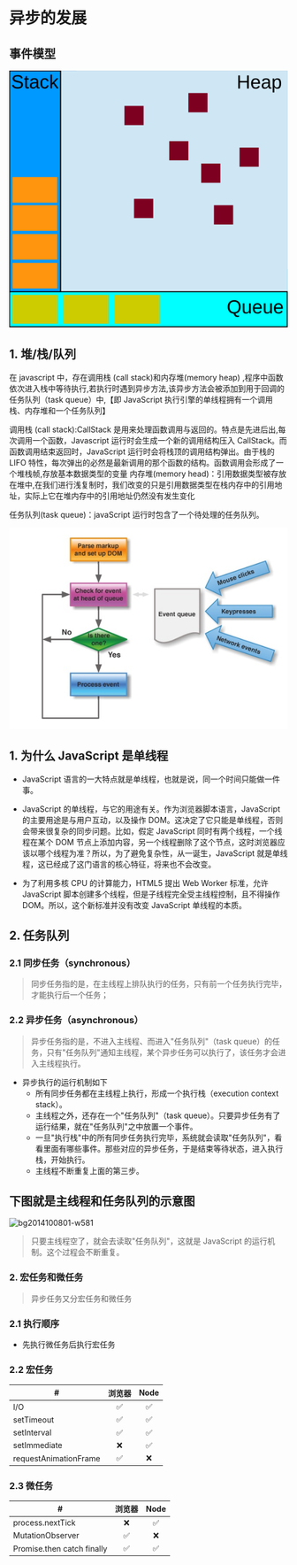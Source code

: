 # 异步的发展

## 事件模型

![event loop](../imgs/eventLoop.svg)

## 1. 堆/栈/队列

在 javascript 中，存在调用栈 (call stack)和内存堆(memory heap) ,程序中函数依次进入栈中等待执行,若执行时遇到异步方法,该异步方法会被添加到用于回调的任务队列（task queue）中,【即 JavaScript 执行引擎的单线程拥有一个调用栈、内存堆和一个任务队列】

调用栈 (call stack):CallStack 是用来处理函数调用与返回的。特点是先进后出,每次调用一个函数，Javascript 运行时会生成一个新的调用结构压入 CallStack。而函数调用结束返回时，JavaScript 运行时会将栈顶的调用结构弹出。由于栈的 LIFO 特性，每次弹出的必然是最新调用的那个函数的结构。函数调用会形成了一个堆栈帧,存放基本数据类型的变量
内存堆(memory head)：引用数据类型被存放在堆中,在我们进行浅复制时，我们改变的只是引用数据类型在栈内存中的引用地址，实际上它在堆内存中的引用地址仍然没有发生变化

任务队列(task queue)：javaScript 运行时包含了一个待处理的任务队列。

![event loop](../imgs/eventLoop1.jpg)

## 1. 为什么 JavaScript 是单线程

-   JavaScript 语言的一大特点就是单线程，也就是说，同一个时间只能做一件事。
-   JavaScript 的单线程，与它的用途有关。作为浏览器脚本语言，JavaScript 的主要用途是与用户互动，以及操作 DOM。这决定了它只能是单线程，否则会带来很复杂的同步问题。比如，假定 JavaScript 同时有两个线程，一个线程在某个 DOM 节点上添加内容，另一个线程删除了这个节点，这时浏览器应该以哪个线程为准？所以，为了避免复杂性，从一诞生，JavaScript 就是单线程，这已经成了这门语言的核心特征，将来也不会改变。

-   为了利用多核 CPU 的计算能力，HTML5 提出 Web Worker 标准，允许 JavaScript 脚本创建多个线程，但是子线程完全受主线程控制，且不得操作 DOM。所以，这个新标准并没有改变 JavaScript 单线程的本质。

## 2. 任务队列

### 2.1 同步任务（synchronous）

> 同步任务指的是，在主线程上排队执行的任务，只有前一个任务执行完毕，才能执行后一个任务；

### 2.2 异步任务（asynchronous）

> 异步任务指的是，不进入主线程、而进入"任务队列"（task queue）的任务，只有"任务队列"通知主线程，某个异步任务可以执行了，该任务才会进入主线程执行。

-   异步执行的运行机制如下
    -   所有同步任务都在主线程上执行，形成一个执行栈（execution context stack）。
    -   主线程之外，还存在一个"任务队列"（task queue）。只要异步任务有了运行结果，就在"任务队列"之中放置一个事件。
    -   一旦"执行栈"中的所有同步任务执行完毕，系统就会读取"任务队列"，看看里面有哪些事件。那些对应的异步任务，于是结束等待状态，进入执行栈，开始执行。
    -   主线程不断重复上面的第三步。

## 下图就是主线程和任务队列的示意图

![bg2014100801-w581](../imgs/eventLoop2.jpg)

> 只要主线程空了，就会去读取"任务队列"，这就是 JavaScript 的运行机制。这个过程会不断重复。

### 2. 宏任务和微任务

> 异步任务又分宏任务和微任务

### 2.1 执行顺序

-   先执行微任务后执行宏任务

### 2.2 宏任务

| #                     | 浏览器 | Node |
| --------------------- | :----: | :--: |
| I/O                   |   ✅   |  ✅  |
| setTimeout            |   ✅   |  ✅  |
| setInterval           |   ✅   |  ✅  |
| setImmediate          |   ❌   |  ✅  |
| requestAnimationFrame |   ✅   |  ❌  |

### 2.3 微任务

| #                          | 浏览器 | Node |
| -------------------------- | :----: | :--: |
| process.nextTick           |   ❌   |  ✅  |
| MutationObserver           |   ✅   |  ❌  |
| Promise.then catch finally |   ✅   |  ✅  |
